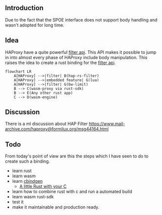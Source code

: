 ## Introduction

Due to the fact that the SPOE interface does not support body handling and
wasn't adopted for long time.

## Idea

HAProxy have  a quite powerful [filter api](https://github.com/haproxy/haproxy/blob/master/doc/internals/api/filters.txt).
This API makes it possible to jump in into almost every phase of HAProxy
include body manipulation. This raises the idea to create a rust binding
for the [filter api](https://github.com/haproxy/haproxy/blob/master/doc/internals/api/filters.txt).

```mermaid
flowchart LR
    A[HAProxy] -->|filter| B(hap-rs-filter)
    A[HAProxy] -->|embedded feature| G(lua)
    A[HAProxy] -->|filter| G(bw-limit)
    B --> C(wasm-proxy via rust-sdk)
    B --> E(Any other rust app)
    C --> D(wasm-engine)
```

## Discussion

There is a ml discussion about HAP Filter https://www.mail-archive.com/haproxy@formilux.org/msg44164.html

## Todo

From today's point of view are this the steps which I have seen to do to create
such a binding.

* learn rust
* learn wasm
* learn [cbindgen](https://github.com/mozilla/cbindgen)
  + [A little Rust with your C](https://docs.rust-embedded.org/book/interoperability/rust-with-c.html)
* learn how to combine rust with c and run a automated build
* learn wasm rust-sdk
* test it
* make it maintainable and production ready.

